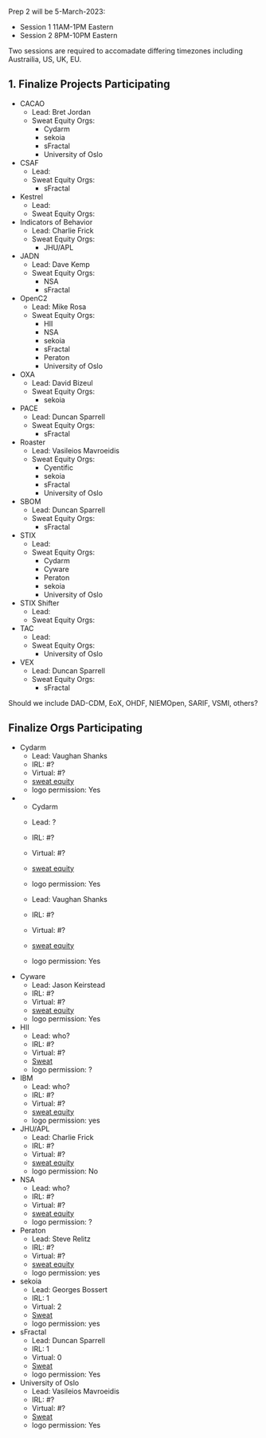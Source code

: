 Prep 2 will be 5-March-2023:
- Session 1 11AM-1PM Eastern
- Session 2 8PM-10PM Eastern

Two sessions are required to accomadate differing timezones including Austrailia, US, UK, EU.

## 1. Finalize Projects Participating
- CACAO
   + Lead: Bret Jordan
   + Sweat Equity Orgs:
      * Cydarm
      * sekoia
      * sFractal
      * University of Oslo
- CSAF
   + Lead: 
   + Sweat Equity Orgs:
      * sFractal
- Kestrel
   + Lead: 
   + Sweat Equity Orgs:
- Indicators of Behavior
   + Lead: Charlie Frick
   + Sweat Equity Orgs:
      * JHU/APL
- JADN
   + Lead: Dave Kemp
   + Sweat Equity Orgs:
      * NSA
      * sFractal
- OpenC2
   + Lead: Mike Rosa
   + Sweat Equity Orgs:
      * HII
      * NSA
      * sekoia
      * sFractal
      * Peraton
      * University of Oslo
- OXA
   + Lead: David Bizeul
   + Sweat Equity Orgs:
      * sekoia
- PACE
   + Lead: Duncan Sparrell
   + Sweat Equity Orgs:
      * sFractal
- Roaster
   + Lead: Vasileios Mavroeidis
   + Sweat Equity Orgs:
      * Cyentific
      * sekoia
      * sFractal
      * University of Oslo
- SBOM
   + Lead: Duncan Sparrell
   + Sweat Equity Orgs:
      * sFractal
- STIX
   + Lead: 
   + Sweat Equity Orgs:
      * Cydarm
      * Cyware
      * Peraton
      * sekoia
      * University of Oslo
- STIX Shifter
   + Lead: 
   + Sweat Equity Orgs:
- TAC
   + Lead: 
   + Sweat Equity Orgs:
      * University of Oslo
- VEX
   + Lead: Duncan Sparrell
   + Sweat Equity Orgs:
      * sFractal


Should we include DAD-CDM, EoX, OHDF, NIEMOpen, SARIF, VSMI, others?

## Finalize Orgs Participating
- Cydarm
   + Lead: Vaughan Shanks
   + IRL: #?
   + Virtual: #?
   + [sweat equity](../SweatEquity/Cydarm/README.md)
   + logo permission: Yes
- - Cydarm
   + Lead: ?
   + IRL: #?
   + Virtual: #?
   + [sweat equity](../SweatEquity/Cyentific/README.md)
   + logo permission: Yes

   + Lead: Vaughan Shanks
   + IRL: #?
   + Virtual: #?
   + [sweat equity](../SweatEquity/Cydarm/README.md)
   + logo permission: Yes
- Cyware
   + Lead: Jason Keirstead
   + IRL: #?
   + Virtual: #?
   + [sweat equity](../SweatEquity/Cyware/README.md)
   + logo permission: Yes
- HII
   + Lead: who?
   + IRL: #?
   + Virtual: #?
   + [Sweat](../SweatEquity/HII/README.md)
   + logo permission: ?
- IBM
   + Lead: who?
   + IRL: #?
   + Virtual: #?
   + [sweat equity](../SweatEquity/IBM/README.md)
   + logo permission: yes
- JHU/APL
   + Lead: Charlie Frick
   + IRL: #?
   + Virtual: #?
   + [sweat equity](../SweatEquity/JHUAPL/README.md)
   + logo permission: No
- NSA
   + Lead: who?
   + IRL: #?
   + Virtual: #?
   + [sweat equity](../SweatEquity/NSA/README.md)
   + logo permission: ?
- Peraton
   + Lead: Steve Relitz
   + IRL: #? 
   + Virtual: #?
   + [sweat equity](../SweatEquity/Peraton/README.md)
   + logo permission: yes
- sekoia
   + Lead: Georges Bossert
   + IRL: 1
   + Virtual: 2
   + [Sweat](../SweatEquity/sekoia/README.md)
   + logo permission: yes
- sFractal
   + Lead: Duncan Sparrell
   + IRL: 1
   + Virtual: 0
   + [Sweat](../SweatEquity/sFractal/README.md)
   + logo permission: Yes
- University of Oslo
   + Lead: Vasileios Mavroeidis
   + IRL: #?
   + Virtual: #?
   + [Sweat](../SweatEquity/UiO/README.md)
   + logo permission: Yes

